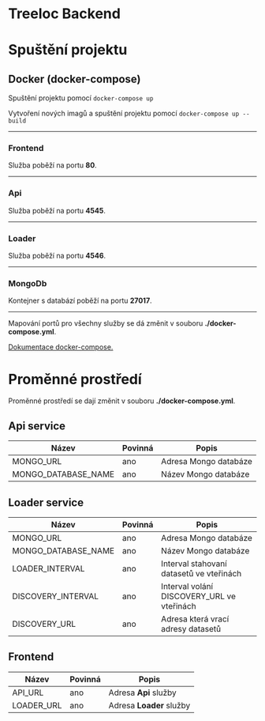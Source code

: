 # Treeloc Backend

# Spuštění projektu

## Docker (docker-compose)

Spuštění projektu pomocí `docker-compose up`

Vytvoření nových imagů a spuštění projektu pomocí `docker-compose up --build`

---

### Frontend 

Služba poběží na portu **80**.

---

### Api

Služba poběží na portu **4545**.

---
### Loader

Služba poběží na portu **4546**.

---

### MongoDb

Kontejner s databází poběží na portu **27017**.

---

Mapování portů pro všechny služby se dá změnit v souboru **./docker-compose.yml**.

[Dokumentace docker-compose.](https://docs.docker.com/compose/)

# Proměnné prostředí
Proměnné prostředí se dají změnit v souboru **./docker-compose.yml**.

## Api service

|Název|Povinná|Popis|
|---|---|---|
|MONGO_URL|ano|Adresa Mongo databáze|
|MONGO_DATABASE_NAME|ano|Název Mongo databáze|

## Loader service

|Název|Povinná|Popis|
|---|---|---|
|MONGO_URL|ano|Adresa Mongo databáze|
|MONGO_DATABASE_NAME|ano|Název Mongo databáze|
|LOADER_INTERVAL|ano|Interval stahovaní datasetů ve vteřinách|
|DISCOVERY_INTERVAL|ano|Interval volání DISCOVERY_URL ve vteřinách|
|DISCOVERY_URL|ano|Adresa která vrací adresy datasetů|

## Frontend

|Název|Povinná|Popis|
|---|---|---|
|API_URL|ano|Adresa **Api** služby|
|LOADER_URL|ano|Adresa **Loader** služby|